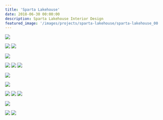 ```yaml
---
title: 'Sparta Lakehouse'
date: 2018-06-30 00:00:00
description: Sparta Lakehouse Interior Design
featured_image: '/images/projects/sparta-lakehouse/sparta-lakehouse_00.jpg'
---
```


![]({{site.baseurl}}/images/projects/sparta-lakehouse/sparta-lakehouse_01.jpg)

<div class="gallery" data-columns="2">
  <img src="{{site.baseurl}}/images/projects/sparta-lakehouse/sparta-lakehouse_02.jpg">
  <img src="{{site.baseurl}}/images/projects/sparta-lakehouse/sparta-lakehouse_05.jpg">
</div>

![]({{site.baseurl}}/images/projects/sparta-lakehouse/sparta-lakehouse_11.jpg)

<div class="gallery" data-columns="3">
  <img src="{{site.baseurl}}/images/projects/sparta-lakehouse/sparta-lakehouse_09.jpg">
  <img src="{{site.baseurl}}/images/projects/sparta-lakehouse/sparta-lakehouse_10.jpg">
  <img src="{{site.baseurl}}/images/projects/sparta-lakehouse/sparta-lakehouse_08.jpg">
</div>

![]({{site.baseurl}}/images/projects/sparta-lakehouse/sparta-lakehouse_41.jpg)

![]({{site.baseurl}}/images/projects/sparta-lakehouse/sparta-lakehouse_35.jpg)

<div class="gallery" data-columns="3">
  <img src="{{site.baseurl}}/images/projects/sparta-lakehouse/sparta-lakehouse_21.jpg">
  <img src="{{site.baseurl}}/images/projects/sparta-lakehouse/sparta-lakehouse_23.jpg">
  <img src="{{site.baseurl}}/images/projects/sparta-lakehouse/sparta-lakehouse_24.jpg">
</div>

![]({{site.baseurl}}/images/projects/sparta-lakehouse/sparta-lakehouse_20.jpg)


<div class="gallery" data-columns="2">
  <img src="{{site.baseurl}}/images/projects/sparta-lakehouse/sparta-lakehouse_19.jpg">
  <img src="{{site.baseurl}}/images/projects/sparta-lakehouse/sparta-lakehouse_30.jpg">

</div>